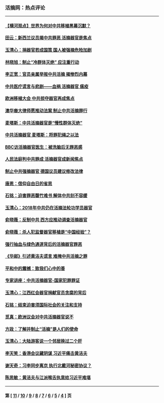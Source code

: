 ### 活摘网：热点评论
---
#### [【横河观点】世界为何对中共移植黑幕沉默？](../../pages/nf5879/n13244249.md?02270430) 
#### [田云：新西兰议员揭中共罪恶 活摘器官是焦点](../../pages/nf5879/n13070629.md?02270430) 
#### [玉清心：捐器官若成国策 国人被强摘危险加剧](../../pages/nf5879/n12802713.md?02270430) 
#### [林晓旭：制止“冷群体灭绝” 应注重行动](../../pages/nf5879/n12779736.md?02270430) 
#### [李正宽：官员亲属举报中共活摘 揭惨烈内幕](../../pages/nf5879/n12684490.md?02270430) 
#### [中共医疗谎言与悲剧——血祸 活摘器官 瘟疫](../../pages/nf5879/n12372103.md?02270430) 
#### [欧洲移植大会 中共掠夺器官再成焦点](../../pages/nf5879/n11538883.md?02270430) 
#### [澳华裔大律师愿推动法案 制止中共活摘罪行](../../pages/nf5879/n11377039.md?02270430) 
#### [麦塔斯：中共活摘器官是“慢性群体灭绝”](../../pages/nf5879/n11350529.md?02270430) 
#### [中共活摘器官 麦塔斯：将罪犯绳之以法](../../pages/nf5879/n11347973.md?02270430) 
#### [BBC访活摘器官医生：被洗脑后无罪恶感](../../pages/nf5879/n11335935.md?02270430) 
#### [人民法庭判中共罪成 活摘器官成新闻焦点](../../pages/nf5879/n11331578.md?02270430) 
#### [制止中共强摘器官 德国议员建议修改法律](../../pages/nf5879/n11249451.md?02270430) 
#### [唐恩：信仰自由日的省思](../../pages/nf5879/n11003525.md?02270430) 
#### [石铭：迫害罪恶罄竹难书  解体中共刻不容缓](../../pages/nf5879/n10942855.md?02270430) 
#### [玉清心：2018年中共仍在活摘法轮功学员器官](../../pages/nf5879/n10914646.md?02270430) 
#### [俞晓薇：反制中共 西方应推动调查活摘器官](../../pages/nf5879/n10794671.md?02270430) 
#### [俞晓薇：杀人犯监督器官移植是“中国经验”？](../../pages/nf5879/n10466427.md?02270430) 
#### [强行抽血与绿色通道背后的活摘器官罪恶](../../pages/nf5879/n10004708.md?02270430) 
#### [《华邮》引述黄洁夫谎言 难掩中共活摘之罪](../../pages/nf5879/n9642309.md?02270430) 
#### [平和中的震撼：致我们心中的善](../../pages/nf5879/n9021123.md?02270430) 
#### [专家讲座：中共活摘器官-国家犯罪罪证](../../pages/nf5879/n8828153.md?02270430) 
#### [玉清心：江西红会器官捐献官员贪腐的背后](../../pages/nf5879/n8522122.md?02270430) 
#### [石铭：结束迫害须国际社会的关注和支持](../../pages/nf5879/n8443497.md?02270430) 
#### [觅真：欧洲议会对中共活摘器官说不](../../pages/nf5879/n8337486.md?02270430) 
#### [方政：了解并制止“活摘”是人们的使命](../../pages/nf5879/n8329214.md?02270430) 
#### [玉清心：大陆游客说一个邻居换过二个肝](../../pages/nf5879/n8291404.md?02270430) 
#### [李天笑：香港会议藏阴谋 习近平痛击黄洁夫](../../pages/nf5879/n8241459.md?02270430) 
#### [谢天奇：习李同步离京 执行北戴河秘密协议？](../../pages/nf5879/n8230418.md?02270430) 
#### [陈思敏：黄洁夫与江派喉舌执意给习近平难堪](../../pages/nf5879/n8222166.md?02270430) 

---
#### 第 [ [11](./11.md?02270430) / [10](./10.md?02270430) / [9](./9.md?02270430) / [8](./8.md?02270430) / [7](./7.md?02270430) / [6](./6.md?02270430) / [5](./5.md?02270430) / [4](./4.md?02270430) ] 页
